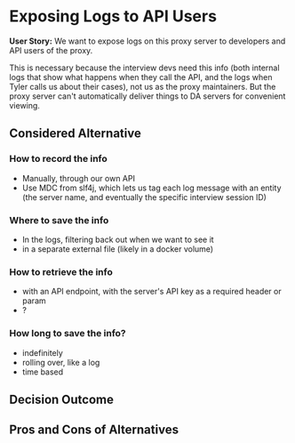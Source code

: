 # Exposing Logs to API Users

**User Story:** We want to expose logs on this proxy server to developers and API users of the proxy.

This is necessary because the interview devs need this info (both internal logs that show what happens when they call the API, and the logs when Tyler calls us about their cases), not us as the proxy maintainers. But the proxy server can't automatically deliver things to DA servers for convenient viewing.

## Considered Alternative

### How to record the info

* Manually, through our own API
* Use MDC from slf4j, which lets us tag each log message with an entity (the server name, and eventually the specific interview session ID)

### Where to save the info

* In the logs, filtering back out when we want to see it
* in a separate external file (likely in a docker volume)

### How to retrieve the info

* with an API endpoint, with the server's API key as a required header or param
* ?

### How long to save the info?

* indefinitely
* rolling over, like a log
* time based


## Decision Outcome

## Pros and Cons of Alternatives